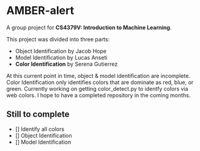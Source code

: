 # AMBER-alert
A group project for **CS4379V: Introduction to Machine Learning**.

This project was divided into three parts:
- Object Identification by Jacob Hope
- Model Identification by Lucas Anseti
- **Color Identification** by Serena Gutierrez

At this current point in time, object & model identification are incomplete.  Color Identification only identifies colors that are dominate as red, blue, or green. Currently working on getting color_detect.py to identfy colors via web colors. I hope to have a completed repository in the coming months.

## Still to complete
- [] Identify all colors
- [] Object Identification
- [] Model Identification


